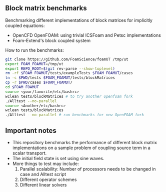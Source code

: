 ## Block matrix benchmarks

Benchmarking different implementations of block matrices for implicitly 
coupled equations:

- OpenCFD OpenFOAM: using trivial ICSFoam and Petsc implementations
- Foam-Extend's block coupled system

How to run the benchmarks:
```bash
git clone https://github.com/FoamScience/foamUT /tmp/ut
export FOAM_FOAMUT=/tmp/ut
export REPO_ROOT=$(git rev-parse --show-toplevel)
rm -rf $FOAM_FOAMUT/tests/exampleTests $FOAM_FOAMUT/cases
ln -s $PWD/tests $FOAM_FOAMUT/tests/blockMatrices
cp -r $PWD/cases $FOAM_FOAMUT/
cd $FOAM_FOAMUT
source <your/favorite/etc/bashrc>
wclean tests/blockMatrices # to try another openfoam fork
./Alltest --no-parallel
source <Another/etc/bashrc>
wclean tests/blockMatrices
./Alltest --no-parallel # run benchmarks for new OpenFOAM fork
```

## Important notes

- This repository benchmarks the performance of different block matrix
  implementations on a sample problem of coupling source term in a scalar
  transport.
- The initial field state is set using sine waves. 
- More things to test may include:
  1. Parallel scalability: Number of processors needs to be changed in case and Alltest script
  1. Different operator schemes
  1. Different linear solvers
